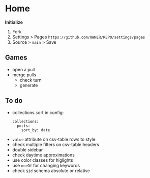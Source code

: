 ---
---

# Home

**Initialize**

1. Fork
1. Settings > Pages `https://github.com/OWNER/REPO/settings/pages`
1. Source > `main` > Save

## Games

- open a pull
- merge pulls
  - check turn
  - generate

## To do

- collections sort in config:  
  ```yam
  collections:
    posts:
      sort_by: date
  ```
- `value` attribute on csv-table rows to style
- check multiple filters on csv-table headers
- double sidebar
- check daytime approximations
- use color classes for higlights
- use `oneOf` for changing keywords
- check `$id` schema absolute or relative